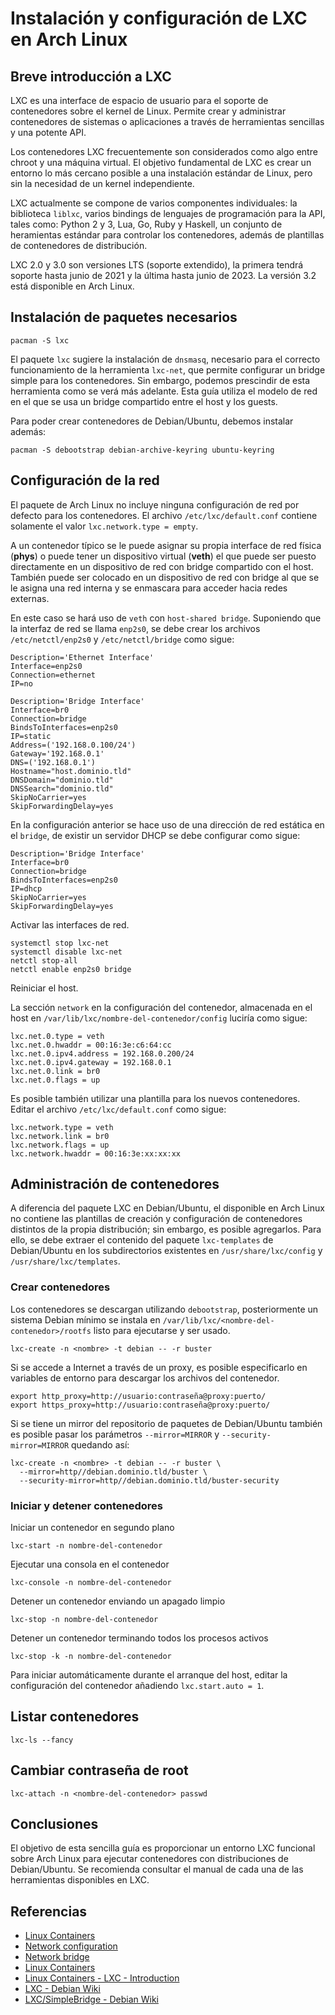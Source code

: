 # Instalación y configuración de LXC en Arch Linux

## Breve introducción a LXC

LXC es una interface de espacio de usuario para el soporte de contenedores sobre el kernel de Linux. Permite crear y administrar contenedores de sistemas o aplicaciones a través de herramientas sencillas y una potente API.

Los contenedores LXC frecuentemente son considerados como algo entre chroot y una máquina virtual. El objetivo fundamental de LXC es crear un entorno lo más cercano posible a una instalación estándar de Linux, pero sin la necesidad de un kernel independiente.

LXC actualmente se compone de varios componentes individuales: la biblioteca `liblxc`, varios bindings de lenguajes de programación para la API, tales como: Python 2 y 3, Lua, Go, Ruby y Haskell, un conjunto de heramientas estándar para controlar los contenedores, además de plantillas de contenedores de distribución.

LXC 2.0 y 3.0 son versiones LTS (soporte extendido), la primera tendrá soporte hasta junio de 2021 y la última hasta junio de 2023. La versión 3.2 está disponible en Arch Linux.

## Instalación de paquetes necesarios

```
pacman -S lxc
```

El paquete `lxc` sugiere la instalación de `dnsmasq`, necesario para el correcto funcionamiento de la herramienta `lxc-net`, que permite configurar un bridge simple para los contenedores. Sin embargo, podemos prescindir de esta herramienta como se verá más adelante. Esta guía utiliza el modelo de red en el que se usa un bridge compartido entre el host y los guests.

Para poder crear contenedores de Debian/Ubuntu, debemos instalar además:

```
pacman -S debootstrap debian-archive-keyring ubuntu-keyring
```

## Configuración de la red

El paquete de Arch Linux no incluye ninguna configuración de red por defecto para los contenedores. El archivo `/etc/lxc/default.conf` contiene solamente el valor `lxc.network.type = empty`.

A un contenedor típico se le puede asignar su propia interface de red física (**phys**) o puede tener un dispositivo virtual (**veth**) el que puede ser puesto directamente en un dispositivo de red con bridge compartido con el host. También puede ser colocado en un dispositivo de red con bridge al que se le asigna una red interna y se enmascara para acceder hacia redes externas.

En este caso se hará uso de `veth` con `host-shared bridge`. Suponiendo que la interfaz de red se llama `enp2s0`, se debe crear los archivos `/etc/netctl/enp2s0` y `/etc/netctl/bridge` como sigue: 

```
Description='Ethernet Interface'
Interface=enp2s0
Connection=ethernet
IP=no
```

```
Description='Bridge Interface'
Interface=br0
Connection=bridge
BindsToInterfaces=enp2s0
IP=static
Address=('192.168.0.100/24')
Gateway='192.168.0.1'
DNS=('192.168.0.1')
Hostname="host.dominio.tld"
DNSDomain="dominio.tld"
DNSSearch="dominio.tld"
SkipNoCarrier=yes
SkipForwardingDelay=yes
```

En la configuración anterior se hace uso de una dirección de red estática en el `bridge`, de existir un servidor DHCP se debe configurar como sigue:

```
Description='Bridge Interface'
Interface=br0
Connection=bridge
BindsToInterfaces=enp2s0
IP=dhcp
SkipNoCarrier=yes
SkipForwardingDelay=yes
```

Activar las interfaces de red.

```
systemctl stop lxc-net
systemctl disable lxc-net
netctl stop-all
netctl enable enp2s0 bridge
```

Reiniciar el host.

La sección `network` en la configuración del contenedor, almacenada en el host en `/var/lib/lxc/nombre-del-contenedor/config` luciría como sigue:

```
lxc.net.0.type = veth
lxc.net.0.hwaddr = 00:16:3e:c6:64:cc
lxc.net.0.ipv4.address = 192.168.0.200/24
lxc.net.0.ipv4.gateway = 192.168.0.1
lxc.net.0.link = br0
lxc.net.0.flags = up
```

Es posible también utilizar una plantilla para los nuevos contenedores. Editar el archivo `/etc/lxc/default.conf` como sigue:

```
lxc.network.type = veth
lxc.network.link = br0
lxc.network.flags = up
lxc.network.hwaddr = 00:16:3e:xx:xx:xx
```

## Administración de contenedores

A diferencia del paquete LXC en Debian/Ubuntu, el disponible en Arch Linux no contiene las plantillas de creación y configuración de contenedores distintos de la propia distribución; sin embargo, es posible agregarlos. Para ello, se debe extraer el contenido del paquete `lxc-templates` de Debian/Ubuntu en los subdirectorios existentes en `/usr/share/lxc/config` y `/usr/share/lxc/templates`.

### Crear contenedores

Los contenedores se descargan utilizando `debootstrap`, posteriormente un sistema Debian mínimo se instala en `/var/lib/lxc/<nombre-del-contenedor>/rootfs` listo para ejecutarse y ser usado.

```
lxc-create -n <nombre> -t debian -- -r buster
```

Si se accede a Internet a través de un proxy, es posible especificarlo en variables de entorno para descargar los archivos del contenedor.

```
export http_proxy=http://usuario:contraseña@proxy:puerto/
export https_proxy=http://usuario:contraseña@proxy:puerto/
```

Si se tiene un mirror del repositorio de paquetes de Debian/Ubuntu también es posible pasar los parámetros `--mirror=MIRROR` y `--security-mirror=MIRROR` quedando así:

```
lxc-create -n <nombre> -t debian -- -r buster \
  --mirror=http//debian.dominio.tld/buster \
  --security-mirror=http//debian.dominio.tld/buster-security
```

### Iniciar y detener contenedores

Iniciar un contenedor en segundo plano

```
lxc-start -n nombre-del-contenedor
```

Ejecutar una consola en el contenedor

```
lxc-console -n nombre-del-contenedor
```

Detener un contenedor enviando un apagado limpio

```
lxc-stop -n nombre-del-contenedor
```

Detener un contenedor terminando todos los procesos activos

```
lxc-stop -k -n nombre-del-contenedor
```

Para iniciar automáticamente durante el arranque del host, editar la configuración del contenedor añadiendo `lxc.start.auto = 1`.

## Listar contenedores

```
lxc-ls --fancy
```

## Cambiar contraseña de root

```
lxc-attach -n <nombre-del-contenedor> passwd
```

## Conclusiones

El objetivo de esta sencilla guía es proporcionar un entorno LXC funcional sobre Arch Linux para ejecutar contenedores con distribuciones de Debian/Ubuntu. Se recomienda consultar el manual de cada una de las herramientas disponibles en LXC.

## Referencias

* [Linux Containers](https://wiki.archlinux.org/index.php/Linux_Containers)
* [Network configuration](https://wiki.archlinux.org/index.php/Network_configuration)
* [Network bridge](https://wiki.archlinux.org/index.php/Network_bridge)
* [Linux Containers](https://linuxcontainers.org/)
* [Linux Containers - LXC - Introduction](https://linuxcontainers.org/lxc/introduction/)
* [LXC - Debian Wiki](https://wiki.debian.org/LXC)
* [LXC/SimpleBridge - Debian Wiki](https://wiki.debian.org/LXC/SimpleBridge)
